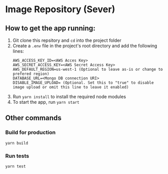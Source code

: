 # Image Repository (Sever)

## How to get the app running:
1. Git clone this repsitory and `cd` into the project folder
2. Create a `.env` file in the project's root directory and add the following lines:
    ```
    AWS_ACCESS_KEY_ID=<AWS Acces Key>
    AWS_SECRET_ACCESS_KEY=<AWS Secret Access Key>
    AWS_DEFAULT_REGION=us-west-1 (Optional to leave as-is or change to prefered region)
    DATABASE_URL=<Mongo DB connection URI>
    DISABLE_IMAGE_UPLOAD= (Optional. Set this to "true" to disable image upload or omit this line to leave it enabled)
    ```
3. Run `yarn install` to install the required node modules
4. To start the app, run `yarn start`

## Other commands

### Build for production
```
yarn build
```

### Run tests
```
yarn test
```